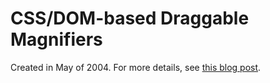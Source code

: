 # CSS/DOM-based Draggable Magnifiers

Created in May of 2004. For more details, see [this blog post](http://blog.persistent.info/2004/05/cssdom-based-draggable-magnifiers.html).
